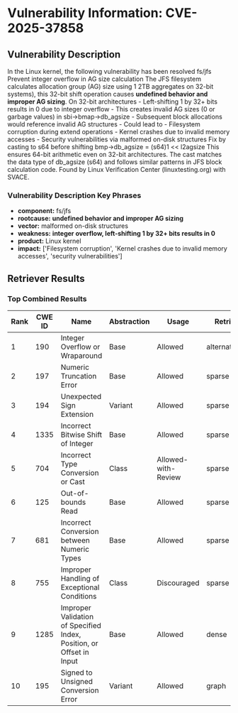 # Vulnerability Information: CVE-2025-37858

## Vulnerability Description
In the Linux kernel, the following vulnerability has been resolved fs/jfs Prevent integer overflow in AG size calculation The JFS filesystem calculates allocation group (AG) size using 1 2TB aggregates on 32-bit systems), this 32-bit shift operation causes **undefined behavior and improper AG sizing**. On 32-bit architectures - Left-shifting 1 by 32+ bits results in 0 due to integer overflow - This creates invalid AG sizes (0 or garbage values) in sbi->bmap->db_agsize - Subsequent block allocations would reference invalid AG structures - Could lead to - Filesystem corruption during extend operations - Kernel crashes due to invalid memory accesses - Security vulnerabilities via malformed on-disk structures Fix by casting to s64 before shifting bmp->db_agsize = (s64)1 << l2agsize This ensures 64-bit arithmetic even on 32-bit architectures. The cast matches the data type of db_agsize (s64) and follows similar patterns in JFS block calculation code. Found by Linux Verification Center (linuxtesting.org) with SVACE.

### Vulnerability Description Key Phrases
- **component:** fs/jfs
- **rootcause:** **undefined behavior and improper AG sizing**
- **vector:** malformed on-disk structures
- **weakness:** **integer overflow, left-shifting 1 by 32+ bits results in 0**
- **product:** Linux kernel
- **impact:** ['Filesystem corruption', 'Kernel crashes due to invalid memory accesses', 'security vulnerabilities']

## Retriever Results

### Top Combined Results

| Rank | CWE ID | Name | Abstraction | Usage  | Retrievers | Individual Scores |
|------|--------|------|-------------|-------|------------|-------------------|
| 1 | 190 | Integer Overflow or Wraparound | Base | Allowed | alternate_terms | 0.800 |
| 2 | 197 | Numeric Truncation Error | Base | Allowed | sparse | 0.727 |
| 3 | 194 | Unexpected Sign Extension | Variant | Allowed | sparse | 0.685 |
| 4 | 1335 | Incorrect Bitwise Shift of Integer | Base | Allowed | sparse | 0.665 |
| 5 | 704 | Incorrect Type Conversion or Cast | Class | Allowed-with-Review | sparse | 0.665 |
| 6 | 125 | Out-of-bounds Read | Base | Allowed | sparse | 0.655 |
| 7 | 681 | Incorrect Conversion between Numeric Types | Base | Allowed | sparse | 0.617 |
| 8 | 755 | Improper Handling of Exceptional Conditions | Class | Discouraged | sparse | 0.585 |
| 9 | 1285 | Improper Validation of Specified Index, Position, or Offset in Input | Base | Allowed | dense | 0.518 |
| 10 | 195 | Signed to Unsigned Conversion Error | Variant | Allowed | graph | 0.003 |

